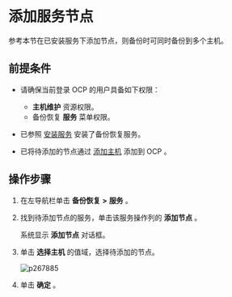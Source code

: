# 添加服务节点

参考本节在已安装服务下添加节点，则备份时可同时备份到多个主机。

## 前提条件

* 请确保当前登录 OCP 的用户具备如下权限：

  * **主机维护** 资源权限。
  * 备份恢复 **服务** 菜单权限。

* 已参照 [安装服务](../1000.manage-backup-and-recovery-service/200.installation-services.md) 安装了备份恢复服务。

* 已将待添加的节点通过 [添加主机](../../850.host-features/200.add-a-host.md) 添加到 OCP 。

## 操作步骤

1. 在左导航栏单击 **备份恢复** **\>** **服务** 。

2. 找到待添加节点的服务，单击该服务操作列的 **添加节点** 。

   系统显示 **添加节点** 对话框。

3. 单击 **选择主机** 的值域，选择待添加的节点。

   ![p267885](https://obbusiness-private.oss-cn-shanghai.aliyuncs.com/doc/img/ocp/401/%E6%B7%BB%E5%8A%A0%E8%8A%82%E7%82%B91.png)

4. 单击 **确定** 。
